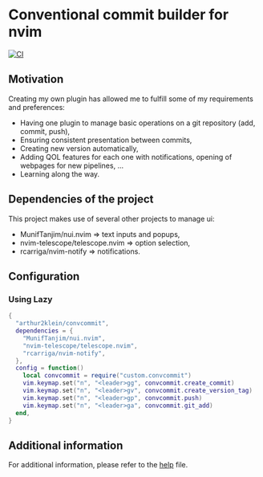 # Conventional commit builder for nvim

[![CI](https://github.com/arthur2klein/convcommit/actions/workflows/ci.yml/badge.svg)](https://github.com/arthur2klein/convcommit/actions/workflows/ci.yml)

## Motivation

Creating my own plugin has allowed me to fulfill some of my requirements and preferences:
- Having one plugin to manage basic operations on a git repository (add, commit, push),
- Ensuring consistent presentation between commits,
- Creating new version automatically,
- Adding QOL features for each one with notifications, opening of webpages for new pipelines, …
- Learning along the way.

## Dependencies of the project

This project makes use of several other projects to manage ui:
- MunifTanjim/nui.nvim ⇒ text inputs and popups,
- nvim-telescope/telescope.nvim ⇒ option selection,
- rcarriga/nvim-notify ⇒ notifications.

## Configuration

### Using Lazy

```lua
{
  "arthur2klein/convcommit",
  dependencies = {
    "MunifTanjim/nui.nvim",
    "nvim-telescope/telescope.nvim",
    "rcarriga/nvim-notify",
  },
  config = function()
    local convcommit = require("custom.convcommit")
    vim.keymap.set("n", "<leader>gg", convcommit.create_commit)
    vim.keymap.set("n", "<leader>gv", convcommit.create_version_tag)
    vim.keymap.set("n", "<leader>gp", convcommit.push)
    vim.keymap.set("n", "<leader>ga", convcommit.git_add)
  end,
}
```

## Additional information

For additional information, please refer to the [help](./doc/convommit.txt) file.

